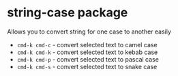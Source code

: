 # string-case package

Allows you to convert string for one case to another easily

- `cmd-k cmd-c` - convert selected text to camel case
- `cmd-k cmd-k` - convert selected text to kebab case
- `cmd-k cmd-p` - convert selected text to pascal case
- `cmd-k cmd-s` - convert selected text to snake case
